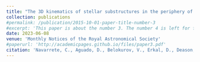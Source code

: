 ```yaml
---
title: "The 3D kinematics of stellar substructures in the periphery of the Large Magellanic Cloud"
collection: publications
#permalink: /publication/2015-10-01-paper-title-number-3
#excerpt: 'This paper is about the number 3. The number 4 is left for future work.'
date: 2023-06-08
venue: 'Monthly Notices of the Royal Astronomical Society'
#paperurl: 'http://academicpages.github.io/files/paper3.pdf'
citation: 'Navarrete, C., Aguado, D., Belokurov, V., Erkal, D., Deason, A., Cullinane, L., Carballo-Bello, J. (2023). &quot;The 3D kinematics of stellar substructures in the periphery of the Large Magellanic Cloud.&quot; <i>MNRAS</i>. accepted.'
---
```

